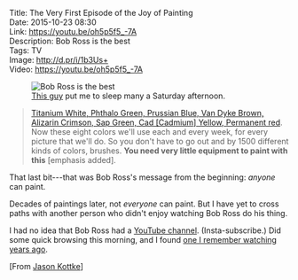 Title: The Very First Episode of the Joy of Painting  
Date: 2015-10-23 08:30  
Link: https://youtu.be/oh5p5f5_-7A   
Description: Bob Ross is the best  
Tags: TV  
Image: http://d.pr/i/1b3Us+  
Video: https://youtu.be/oh5p5f5_-7A  

<figure>
	<img src="http://d.pr/i/1b3Us+" alt="Bob Ross is the best" title="Bob Ross is the best">
	<figcaption><a href="https://en.wikipedia.org/wiki/Bob_Ross" title="Wikipedia: Bob Ross">This guy</a> put me to sleep many a Saturday afternoon.</figcaption>
</figure>

> [Titanium White, Phthalo Green, Prussian Blue, Van Dyke Brown, Alizarin Crimson, Sap Green, Cad [Cadmium] Yellow, Permanent red][bobross]. Now these eight colors we'll use each and every week, for every picture that we'll do. So you don't have to go out and by 1500 different kinds of colors, brushes. **You need very little equipment to paint with this** [emphasis added].

That last bit---that was Bob Ross's message from the beginning: *anyone* can paint.

Decades of paintings later, not *everyone* can paint. But I have yet to cross paths with another person who didn't enjoy watching Bob Ross do his thing.

I had no idea that Bob Ross had a [YouTube channel][youtube]. (Insta-subscribe.) Did some quick browsing this morning, and I found [one I remember watching years ago][youtube 2].

[From [Jason Kottke][kottke]]

[bobross]: http://www.bobross.com/SearchResults.asp?Cat=1820 "Bob Ross-branded paints for sale"
[kottke]: http://kottke.org/15/10/the-very-first-episode-of-the-joy-of-painting "Jason Kottke's blog"
[youtube]: https://www.youtube.com/channel/UCxcnsr1R5Ge_fbTu5ajt8DQ "Bob Ross's YouTube channel"
[youtube 2]: https://www.youtube.com/watch?v=Q03YvknOVe0 "A particularly sleep/happiness-inducing episode of The Joy of Painting"